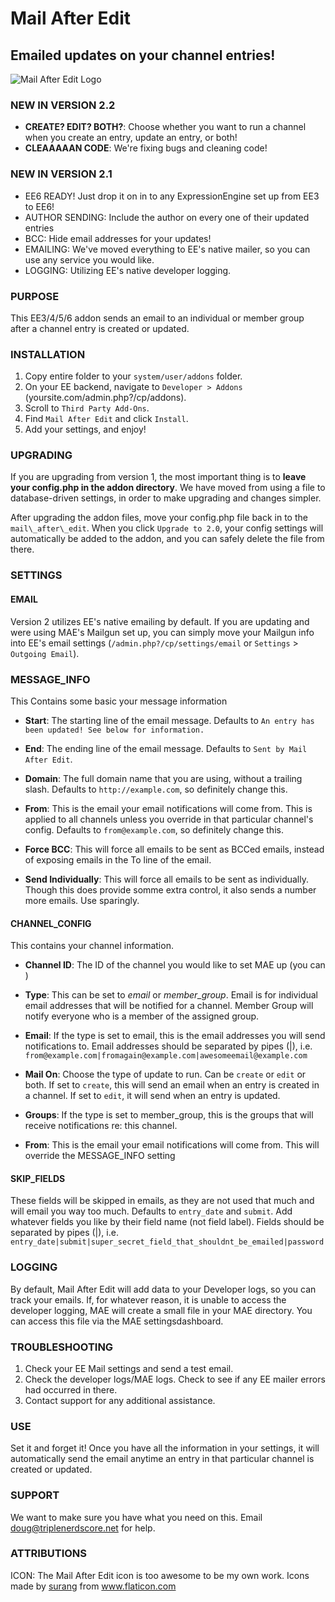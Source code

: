# Mail After Edit
## Emailed updates on your channel entries!
![Mail After Edit Logo](./assets/mail-after-edit-email.png)

### NEW IN VERSION 2.2
- **CREATE? EDIT? BOTH?**: Choose whether you want to run a channel when you create an entry, update an entry, or both!
- **CLEAAAAAN CODE**: We're fixing bugs and cleaning code!

### NEW IN VERSION 2.1
- EE6 READY! Just drop it on in to any ExpressionEngine set up from EE3 to EE6!
- AUTHOR SENDING: Include the author on every one of their updated entries
- BCC: Hide email addresses for your updates!
- EMAILING: We've moved everything to EE's native mailer, so you can use any service you would like.
- LOGGING: Utilizing EE's native developer logging.

### PURPOSE
This EE3/4/5/6 addon sends an email to an individual or member group after a channel entry is created or updated.

### INSTALLATION
1. Copy entire folder to your `system/user/addons` folder.
2. On your EE backend, navigate to `Developer > Addons` (yoursite.com/admin.php?/cp/addons).
3. Scroll to `Third Party Add-Ons`.
4. Find `Mail After Edit` and click `Install`.
5. Add your settings, and enjoy!

### UPGRADING
If you are upgrading from version 1, the most important thing is to **leave your config.php in the addon directory**. We have moved from using a file to database-driven settings, in order to make upgrading and changes simpler.

After upgrading the addon files, move your config.php file back in to the `mail\_after\_edit`. When you click `Upgrade to 2.0`, your config settings will automatically be added to the addon, and you can safely delete the file from there.

### SETTINGS
#### EMAIL
Version 2 utilizes EE's native emailing by default. If you are updating and were using MAE's Mailgun set up, you can simply move your Mailgun info into EE's email settings (`/admin.php?/cp/settings/email` or `Settings` > `Outgoing Email`).

### MESSAGE_INFO
This Contains some basic your message information
+ **Start**: The starting line of the email message. Defaults to `An entry has been updated! See below for information.`

+ **End**: The ending line of the email message. Defaults to `Sent by Mail After Edit`.

+ **Domain**: The full domain name that you are using, without a trailing slash. Defaults to `http://example.com`, so definitely change this.

+ **From**: This is the email your email notifications will come from. This is applied to all channels unless you override in that particular channel's config. Defaults to `from@example.com`, so definitely change this.

+ **Force BCC**: This will force all emails to be sent as BCCed emails, instead of exposing emails in the To line of the email.

+ **Send Individually**: This will force all emails to be sent as individually. Though this does provide somme extra control, it also sends a number more emails. Use sparingly.

#### CHANNEL_CONFIG
This contains your channel information.

+ **Channel ID**: The ID of the channel you would like to set MAE up (you can )

+ **Type**: This can be set to *email* or *member_group*. Email is for individual email addresses that will be notified for a channel. Member Group will notify everyone who is a member of the assigned group.

+ **Email**: If the type is set to email, this is the email addresses you will send notifications to. Email addresses should be separated by pipes (|), i.e. `from@example.com|fromagain@example.com|awesomeemail@example.com`

+ **Mail On**: Choose the type of update to run. Can be `create` or `edit` or both. If set to `create`, this will send an email when an entry is created in a channel. If set to `edit`, it will send when an entry is updated.

+ **Groups**: If the type is set to member_group, this is the groups that will receive notifications re: this channel.

+ **From**: This is the email your email notifications will come from. This will override the MESSAGE_INFO setting

#### SKIP_FIELDS
These fields will be skipped in emails, as they are not used that much and will email you way too much. Defaults to `entry_date` and `submit`. Add whatever fields you like by their field name (not field label). Fields should be separated by pipes (|), i.e. `entry_date|submit|super_secret_field_that_shouldnt_be_emailed|password`

### LOGGING
By default, Mail After Edit will add data to your Developer logs, so you can track your emails. If, for whatever reason, it is unable to access the developer logging, MAE will create a small file in your MAE directory. You can access this file via the MAE settingsdashboard.

### TROUBLESHOOTING
1. Check your EE Mail settings and send a test email.
2. Check the developer logs/MAE logs. Check to see if any EE mailer errors had occurred in there.
3. Contact support for any additional assistance.

### USE
Set it and forget it! Once you have all the information in your settings, it will automatically send the email anytime an entry in that particular channel is created or updated.

### SUPPORT
We want to make sure you have what you need on this. Email <doug@triplenerdscore.net> for help.

### ATTRIBUTIONS
ICON: The Mail After Edit icon is too awesome to be my own work. Icons made by <a href="https://www.flaticon.com/authors/surang" title="surang">surang</a> from <a href="https://www.flaticon.com/" title="Flaticon">www.flaticon.com</a>